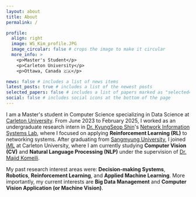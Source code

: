 ```yaml
---
layout: about
title: About
permalink: /

profile:
  align: right
  image: WS_Kim_profile.JPG
  image_circular: false # crops the image to make it circular
  more_info: >
    <p>Master's Student</p>
    <p>Carleton University</p>
    <p>Ottawa, Canada 🇨🇦</p>

news: false # includes a list of news items
latest_posts: true # includes a list of the newest posts
selected_papers: false # includes a list of papers marked as "selected={true}"
social: false # includes social icons at the bottom of the page
---
```


I am a Master's student in Computer Science specializing in Data Science at [Carleton University](https://carleton.ca/scs/).
From June 2023 to February 2025, I worked as an undergraduate research intern in [Dr. KyungSeop Shin](https://cs.smu.ac.kr/cs/faculty/faculty.do?mode=view&empNo=10881398&pager.offset=0&pagerLimit=20)'s [Network Information Systems Lab](https://nisl.smu.ac.kr), where I focused on applying **Reinforcement Learning (RL)** to networking systems.
After graduating from [Sangmyung University](https://www.smu.ac.kr/eng1/index.do), I joined [iML](https://iml.carleton.ca/) at Carleton University, where I am currently studying **Computer Vision (CV)** and **Natural Language Processing (NLP)** under the supervision of [Dr. Majid Komeili](https://carleton.ca/scs/people/majid-komeili/).

My past research interest areas were: **Decision-making Systems**, **Robotics**, **Reinforcement Learning**, and **Applied Machine Learning**.
More importantly, my current interests are **Big Data Management** and **Computer Vision Application (or Machine Vision)**.

